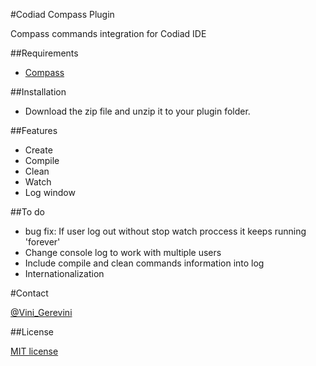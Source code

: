 #Codiad Compass Plugin

Compass commands integration for Codiad IDE

##Requirements
- [Compass](http://compass-style.org/)

##Installation

- Download the zip file and unzip it to your plugin folder.

##Features

- Create
- Compile
- Clean
- Watch
- Log window

##To do

- bug fix: If user log out without stop watch proccess it keeps running 'forever'
- Change console log to work with multiple users
- Include compile and clean commands information into log
- Internationalization

#Contact

[@Vini_Gerevini](http://twitter.com/vini_gerevini)

##License

[MIT license](http://www.opensource.org/licenses/mit-license.php)